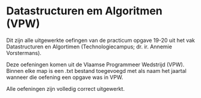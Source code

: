 # Datastructuren em Algoritmen (VPW)
Dit zijn alle uitgewerkte oefingen van de practicum opgave 19-20 uit het vak Datastructuren en Algortimen (Technologiecampus; dr. ir. Annemie Vorstermans). 

Deze oefeningen komen uit de Vlaamse Programmeer Wedstrijd (VPW). Binnen elke map is een .txt bestand toegevoegd met als naam het jaartal wanneer die oefening een opgave was in VPW.

Alle oefeningen zijn volledig correct uitgewerkt.
